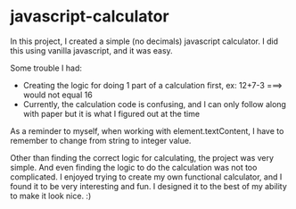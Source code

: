 # javascript-calculator
In this project, I created a simple (no decimals) javascript calculator. I did this using vanilla javascript, and it was easy.

Some trouble I had:
- Creating the logic for doing 1 part of a calculation first, ex: 12+7-3 ===> would not equal 16
- Currently, the calculation code is confusing, and I can only follow along with paper but it is what I figured out at the time

As a reminder to myself, when working with element.textContent, I have to remember to change from string to integer value.

Other than finding the correct logic for calculating, the project was very simple. And even finding the logic to do the calculation was not too complicated. I enjoyed trying to create my own functional calculator, and I found it to be very interesting and fun. I designed it to the best of my ability to make it look nice. :)
